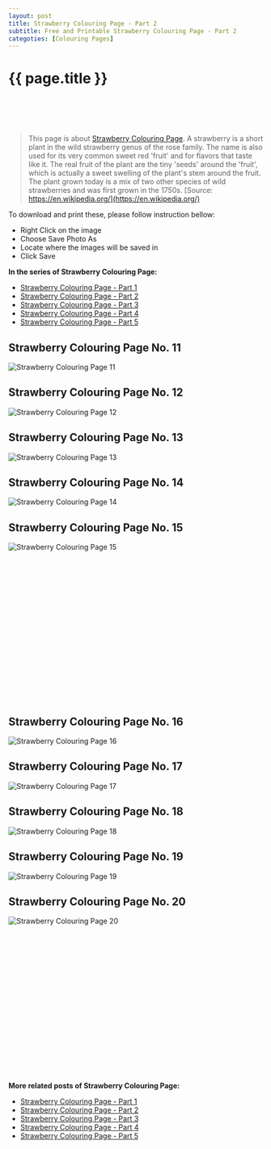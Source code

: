 ```yaml
---
layout: post
title: Strawberry Colouring Page - Part 2
subtitle: Free and Printable Strawberry Colouring Page - Part 2
categoties: [Colouring Pages]
---
```

{{ page.title }}
================
<script async src="//pagead2.googlesyndication.com/pagead/js/adsbygoogle.js"></script><!-- UnderTitleAds --> <ins class="adsbygoogle" style="display:inline-block;width:468px;height:60px" data-ad-client="ca-pub-6753140515841889" data-ad-slot="4010138290"></ins><script> (adsbygoogle = window.adsbygoogle || []).push({}); </script>

> This page is about [Strawberry Colouring Page](https://freecoloringpages.github.io/). A strawberry is a short plant in the wild strawberry genus of the rose family. The name is also used for its very common sweet red 'fruit' and for flavors that taste like it. The real fruit of the plant are the tiny 'seeds' around the 'fruit', which is actually a sweet swelling of the plant's stem around the fruit. The plant grown today is a mix of two other species of wild strawberries and was first grown in the 1750s. [Source: https://en.wikipedia.org/](https://en.wikipedia.org/)

To download and print these, please follow instruction bellow:
* Right Click on the image 
* Choose Save Photo As 
* Locate where the images will be saved in 
* Click Save

**In the series of Strawberry Colouring Page:**

* [Strawberry Colouring Page - Part 1](https://freecoloringpages.github.io/2017/12/05/Strawberry-Colouring-Page-part-1.html)
* [Strawberry Colouring Page - Part 2](https://freecoloringpages.github.io/2017/12/05/Strawberry-Colouring-Page-part-2.html)
* [Strawberry Colouring Page - Part 3](https://freecoloringpages.github.io/2017/12/05/Strawberry-Colouring-Page-part-3.html)
* [Strawberry Colouring Page - Part 4](https://freecoloringpages.github.io/2017/12/05/Strawberry-Colouring-Page-part-4.html)
* [Strawberry Colouring Page - Part 5](https://freecoloringpages.github.io/2017/12/05/Strawberry-Colouring-Page-part-5.html)

## Strawberry Colouring Page No. 11
![Strawberry Colouring Page 11](https://freecoloringpages.github.io/img3/Strawberry-Colouring-Page%20(11).jpg "Strawberry Colouring Page 11")

## Strawberry Colouring Page No. 12
![Strawberry Colouring Page 12](https://freecoloringpages.github.io/img3/Strawberry-Colouring-Page%20(12).jpg "Strawberry Colouring Page 12")

## Strawberry Colouring Page No. 13
![Strawberry Colouring Page 13](https://freecoloringpages.github.io/img3/Strawberry-Colouring-Page%20(13).jpg "Strawberry Colouring Page 13")

## Strawberry Colouring Page No. 14
![Strawberry Colouring Page 14](https://freecoloringpages.github.io/img3/Strawberry-Colouring-Page%20(14).jpg "Strawberry Colouring Page 14")

## Strawberry Colouring Page No. 15
![Strawberry Colouring Page 15](https://freecoloringpages.github.io/img3/Strawberry-Colouring-Page%20(15).jpg "Strawberry Colouring Page 15")

<script async src="//pagead2.googlesyndication.com/pagead/js/adsbygoogle.js"></script><!-- Texxtonly --><ins class="adsbygoogle" style="display:inline-block;width:336px;height:280px" data-ad-client="ca-pub-6753140515841889" data-ad-slot="3207852233"></ins><script>(adsbygoogle = window.adsbygoogle || []).push({}); </script>

## Strawberry Colouring Page No. 16
![Strawberry Colouring Page 16](https://freecoloringpages.github.io/img3/Strawberry-Colouring-Page%20(16).jpg "Strawberry Colouring Page 16")

## Strawberry Colouring Page No. 17
![Strawberry Colouring Page 17](https://freecoloringpages.github.io/img3/Strawberry-Colouring-Page%20(17).jpg "Strawberry Colouring Page 17")

## Strawberry Colouring Page No. 18
![Strawberry Colouring Page 18](https://freecoloringpages.github.io/img3/Strawberry-Colouring-Page%20(18).jpg "Strawberry Colouring Page 18")

## Strawberry Colouring Page No. 19
![Strawberry Colouring Page 19](https://freecoloringpages.github.io/img3/Strawberry-Colouring-Page%20(19).jpg "Strawberry Colouring Page 19")

## Strawberry Colouring Page No. 20
![Strawberry Colouring Page 20](https://freecoloringpages.github.io/img3/Strawberry-Colouring-Page%20(20).jpg "Strawberry Colouring Page 20")

<script async src="//pagead2.googlesyndication.com/pagead/js/adsbygoogle.js"></script><!-- Texxtonly --><ins class="adsbygoogle" style="display:inline-block;width:336px;height:280px" data-ad-client="ca-pub-6753140515841889" data-ad-slot="3207852233"></ins><script>(adsbygoogle = window.adsbygoogle || []).push({}); </script>

**More related posts of Strawberry Colouring Page:**

* [Strawberry Colouring Page - Part 1](https://freecoloringpages.github.io/2017/12/05/Strawberry-Colouring-Page-part-1.html)
* [Strawberry Colouring Page - Part 2](https://freecoloringpages.github.io/2017/12/05/Strawberry-Colouring-Page-part-2.html)
* [Strawberry Colouring Page - Part 3](https://freecoloringpages.github.io/2017/12/05/Strawberry-Colouring-Page-part-3.html)
* [Strawberry Colouring Page - Part 4](https://freecoloringpages.github.io/2017/12/05/Strawberry-Colouring-Page-part-4.html)
* [Strawberry Colouring Page - Part 5](https://freecoloringpages.github.io/2017/12/05/Strawberry-Colouring-Page-part-5.html)

